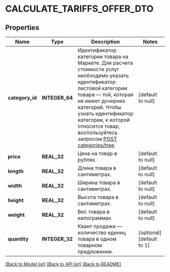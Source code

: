 # CALCULATE_TARIFFS_OFFER_DTO

## Properties
Name | Type | Description | Notes
------------ | ------------- | ------------- | -------------
**category_id** | **INTEGER_64** | Идентификатор категории товара на Маркете.  Для расчета стоимости услуг необходимо указать идентификатор листовой категории товара — той, которая не имеет дочерних категорий.  Чтобы узнать идентификатор категории, к которой относится товар, воспользуйтесь запросом [POST categories/tree](../../reference/categories/getCategoriesTree.md).  | [default to null]
**price** | **REAL_32** | Цена на товар в рублях. | [default to null]
**length** | **REAL_32** | Длина товара в сантиметрах. | [default to null]
**width** | **REAL_32** | Ширина товара в сантиметрах. | [default to null]
**height** | **REAL_32** | Высота товара в сантиметрах. | [default to null]
**weight** | **REAL_32** | Вес товара в килограммах. | [default to null]
**quantity** | **INTEGER_32** | Квант продажи — количество единиц товара в одном товарном предложении. | [optional] [default to 1]

[[Back to Model list]](../README.md#documentation-for-models) [[Back to API list]](../README.md#documentation-for-api-endpoints) [[Back to README]](../README.md)


